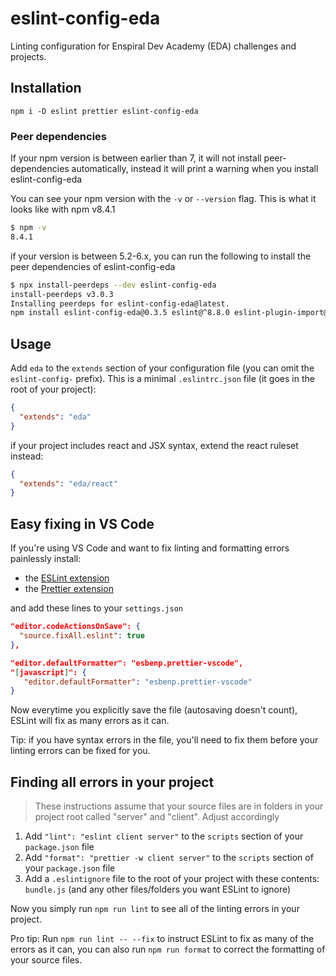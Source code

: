 # eslint-config-eda

Linting configuration for Enspiral Dev Academy (EDA) challenges and projects.

## Installation

`npm i -D eslint prettier eslint-config-eda`

### Peer dependencies

If your npm version is between earlier than 7, it will not install peer-dependencies automatically, instead it will print a warning when you install eslint-config-eda

You can see your npm version with the `-v` or `--version` flag. This is what it looks like with npm v8.4.1

```sh
$ npm -v
8.4.1
```

if your version is between 5.2-6.x, you can run the following to install the peer dependencies of eslint-config-eda

```sh
$ npx install-peerdeps --dev eslint-config-eda
install-peerdeps v3.0.3
Installing peerdeps for eslint-config-eda@latest.
npm install eslint-config-eda@0.3.5 eslint@^8.8.0 eslint-plugin-import@^2.25.4 eslint-plugin-jest@^26.0.0 eslint-plugin-node@^11.1.0 eslint-plugin-prettier@^4.0.0 eslint-plugin-promise@^6.0.0 eslint-plugin-react@^7.28.0 --save-dev
```

## Usage

Add `eda` to the `extends` section of your configuration file (you can omit the `eslint-config-` prefix). This is a minimal `.eslintrc.json` file (it goes in the root of your project):

```json
{
  "extends": "eda"
}
```

if your project includes react and JSX syntax, extend the react ruleset instead:

```json
{
  "extends": "eda/react"
}
```

## Easy fixing in VS Code

If you're using VS Code and want to fix linting and formatting errors painlessly install:

- the [ESLint extension](https://marketplace.visualstudio.com/items?itemName=dbaeumer.vscode-eslint)
- the [Prettier extension](https://marketplace.visualstudio.com/items?itemName=esbenp.prettier-vscode)

and add these lines to your `settings.json`

```json
"editor.codeActionsOnSave": {
  "source.fixAll.eslint": true
},

"editor.defaultFormatter": "esbenp.prettier-vscode",
"[javascript]": {
   "editor.defaultFormatter": "esbenp.prettier-vscode"
}
```

Now everytime you explicitly save the file (autosaving doesn't count), ESLint will fix as many errors as it can.

Tip: if you have syntax errors in the file, you'll need to fix them before your linting errors can be fixed for you.

## Finding all errors in your project

> These instructions assume that your source files are in folders in your project root called "server" and "client". Adjust accordingly

1. Add `"lint": "eslint client server"` to the `scripts` section of your `package.json` file
2. Add `"format": "prettier -w client server"` to the `scripts` section of your `package.json` file
3. Add a `.eslintignore` file to the root of your project with these contents: `bundle.js` (and any other files/folders you want ESLint to ignore)

Now you simply run `npm run lint` to see all of the linting errors in your project.

Pro tip: Run `npm run lint -- --fix` to instruct ESLint to fix as many of the errors as it can, you can also run `npm run format` to correct the formatting of your source files.
